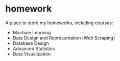 # homework
A place to store my homeworks, including courses:
<ul>
<li>Machine Learning</li>
<li>Data Design and Representation (Web Scraping)</li>
<li>Database Design</li>
<li>Advanced Statistics</li>
<li>Data Visualization</li>
</ul>
